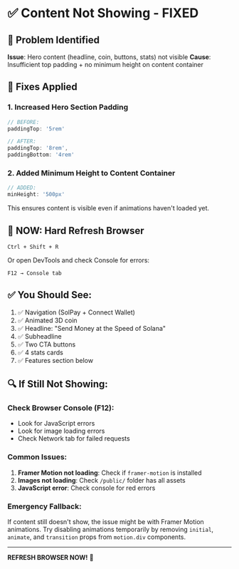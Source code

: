 # ✅ Content Not Showing - FIXED

## 🎯 Problem Identified

**Issue**: Hero content (headline, coin, buttons, stats) not visible
**Cause**: Insufficient top padding + no minimum height on content container

## 🔧 Fixes Applied

### 1. Increased Hero Section Padding
```typescript
// BEFORE:
paddingTop: '5rem'

// AFTER:
paddingTop: '8rem',
paddingBottom: '4rem'
```

### 2. Added Minimum Height to Content Container
```typescript
// ADDED:
minHeight: '500px'
```

This ensures content is visible even if animations haven't loaded yet.

## 🚀 NOW: Hard Refresh Browser

```
Ctrl + Shift + R
```

Or open DevTools and check Console for errors:
```
F12 → Console tab
```

## ✅ You Should See:

1. ✅ Navigation (SolPay + Connect Wallet)
2. ✅ Animated 3D coin
3. ✅ Headline: "Send Money at the Speed of Solana"
4. ✅ Subheadline
5. ✅ Two CTA buttons
6. ✅ 4 stats cards
7. ✅ Features section below

## 🔍 If Still Not Showing:

### Check Browser Console (F12):
- Look for JavaScript errors
- Look for image loading errors
- Check Network tab for failed requests

### Common Issues:
1. **Framer Motion not loading**: Check if `framer-motion` is installed
2. **Images not loading**: Check `/public/` folder has all assets
3. **JavaScript error**: Check console for red errors

### Emergency Fallback:
If content still doesn't show, the issue might be with Framer Motion animations. Try disabling animations temporarily by removing `initial`, `animate`, and `transition` props from `motion.div` components.

---

**REFRESH BROWSER NOW!** 🚀
